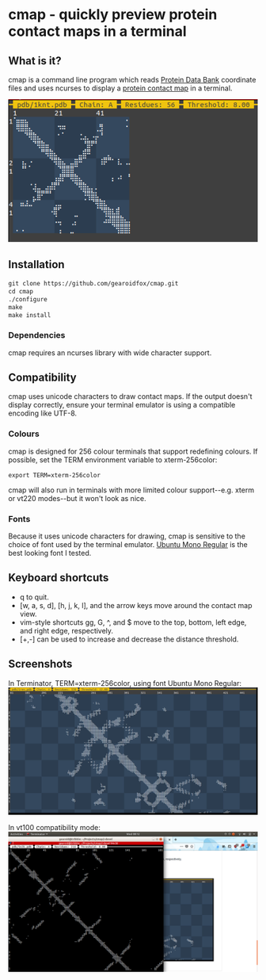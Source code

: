 # cmap - quickly preview protein contact maps in a terminal

## What is it?
cmap is a command line program which reads [Protein Data Bank](http://pdb101.rcsb.org/learn/guide-to-understanding-pdb-data/introduction) coordinate files and uses ncurses to display a [protein contact map](https://en.wikipedia.org/wiki/Protein_contact_map) in a terminal.

![Screenshot](screenshots/screenshot1.png?raw=true)

## Installation

    git clone https://github.com/gearoidfox/cmap.git
    cd cmap
    ./configure
    make
    make install

### Dependencies

cmap requires an ncurses library with wide character support.

## Compatibility

cmap uses unicode characters to draw contact maps. If the output doesn't display correctly, ensure your terminal emulator is using a compatible encoding like UTF-8. 

### Colours

cmap is designed for 256 colour terminals that support redefining colours. If possible, set the TERM environment variable to xterm-256color:

    export TERM=xterm-256color

cmap will also run in terminals with more limited colour support--e.g. xterm or vt220 modes--but it won't look as nice. 

### Fonts

Because it uses unicode characters for drawing, cmap is sensitive to the choice of font used by the terminal emulator. [Ubuntu Mono Regular](https://design.ubuntu.com/font/) is the best looking font I tested.

## Keyboard shortcuts

- q to quit.
- [w, a, s, d], [h, j, k, l], and the arrow keys move around the contact map view.
- vim-style shortcuts gg, G, ^, and $ move to the top, bottom, left edge, and right edge, respectively.
- [+,-] can be used to increase and decrease the distance threshold.

## Screenshots

In Terminator, TERM=xterm-256color, using font Ubuntu Mono Regular:
![Screenshot](screenshots/screenshot2.png?raw=true)

In vt100 compatibility mode:
![Screenshot](screenshots/screenshot3.png?raw=true)
